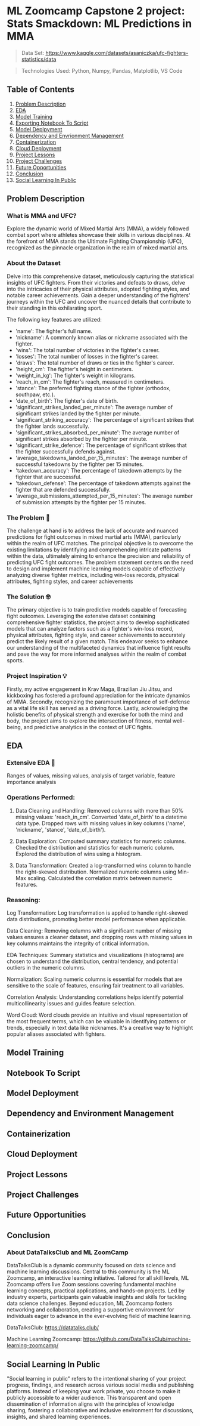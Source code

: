 # ML Zoomcamp Capstone 2 project: Stats Smackdown: ML Predictions in MMA
> Data Set: https://www.kaggle.com/datasets/asaniczka/ufc-fighters-statistics/data

> Technologies Used: Python, Numpy, Pandas, Matplotlib, VS Code

## Table of Contents
1. [Problem Description](#problem-description)
3. [EDA](#eda)
4. [Model Training](#model-training)
5. [Exporting Notebook To Script](#notebook-to-script)
6. [Model Deplpyment](#model-deployment)
7. [Dependency and Envrionment Management](#dependency-and-environment-management)
8. [Containerization](#containerization)
9. [Cloud Deployment](#cloud-deployment)
10. [Project Lessons](#project-lessons)
11. [Project Challenges](#project-challenges)
12. [Future Opportunities](#future-opportunities)
13. [Conclusion](#conclusion)
14. [Social Learning In Public](#social-learning-in-public)

## Problem Description
### What is MMA and UFC?
Explore the dynamic world of Mixed Martial Arts (MMA), a widely followed combat sport where athletes showcase their skills in various disciplines. At the forefront of MMA stands the Ultimate Fighting Championship (UFC), recognized as the pinnacle organization in the realm of mixed martial arts.
### About the Dataset 
Delve into this comprehensive dataset, meticulously capturing the statistical insights of UFC fighters. From their victories and defeats to draws, delve into the intricacies of their physical attributes, adopted fighting styles, and notable career achievements. Gain a deeper understanding of the fighters' journeys within the UFC and uncover the nuanced details that contribute to their standing in this exhilarating sport.

The following key features are utilized:
* 'name': The fighter's full name.
* 'nickname': A commonly known alias or nickname associated with the fighter.
* 'wins': The total number of victories in the fighter's career.
* 'losses': The total number of losses in the fighter's career.
* 'draws': The total number of draws or ties in the fighter's career.
* 'height_cm': The fighter's height in centimeters.
* 'weight_in_kg': The fighter's weight in kilograms.
* 'reach_in_cm': The fighter's reach, measured in centimeters.
* 'stance': The preferred fighting stance of the fighter (orthodox, southpaw, etc.).
* 'date_of_birth': The fighter's date of birth.
* 'significant_strikes_landed_per_minute': The average number of significant strikes landed by the fighter per minute.
* 'significant_striking_accuracy': The percentage of significant strikes that the fighter lands successfully.
* 'significant_strikes_absorbed_per_minute': The average number of significant strikes absorbed by the fighter per minute.
* 'significant_strike_defence': The percentage of significant strikes that the fighter successfully defends against.
* 'average_takedowns_landed_per_15_minutes': The average number of successful takedowns by the fighter per 15 minutes.
* 'takedown_accuracy': The percentage of takedown attempts by the fighter that are successful.
* 'takedown_defense': The percentage of takedown attempts against the fighter that are defended successfully.
* 'average_submissions_attempted_per_15_minutes': The average number of submission attempts by the fighter per 15 minutes.

### The Problem 🧠
The challenge at hand is to address the lack of accurate and nuanced predictions for fight outcomes in mixed martial arts (MMA), particularly within the realm of UFC matches. The principal objective is to overcome the existing limitations by identifying and comprehending intricate patterns within the data, ultimately aiming to enhance the precision and reliability of predicting UFC fight outcomes. The problem statement centers on the need to design and implement machine learning models capable of effectively analyzing diverse fighter metrics, including win-loss records, physical attributes, fighting styles, and career achievements
### The Solution 🤓
The primary objective is to train predictive models capable of forecasting fight outcomes. Leveraging the extensive dataset containing comprehensive fighter statistics, the project aims to develop sophisticated models that can analyze factors such as a fighter's win-loss record, physical attributes, fighting style, and career achievements to accurately predict the likely result of a given match. This endeavor seeks to enhance our understanding of the multifaceted dynamics that influence fight results and pave the way for more informed analyses within the realm of combat sports.
### Project Inspiration 💡
Firstly, my active engagement in Krav Maga, Brazilian Jiu Jitsu, and kickboxing has fostered a profound appreciation for the intricate dynamics of MMA. Secondly, recognizing the paramount importance of self-defense as a vital life skill has served as a driving force. Lastly, acknowledging the holistic benefits of physical strength and exercise for both the mind and body, the project aims to explore the intersection of fitness, mental well-being, and predictive analytics in the context of UFC fights.

## EDA 
### Extensive EDA 🔎
Ranges of values, missing values, analysis of target variable, feature importance analysis

### Operations Performed:
1. Data Cleaning and Handling:
Removed columns with more than 50% missing values: 'reach_in_cm'.
Converted 'date_of_birth' to a datetime data type.
Dropped rows with missing values in key columns ('name', 'nickname', 'stance', 'date_of_birth').

2. Data Exploration:
Computed summary statistics for numeric columns.
Checked the distribution and statistics for each numeric column.
Explored the distribution of wins using a histogram.

3. Data Transformation:
Created a log-transformed wins column to handle the right-skewed distribution.
Normalized numeric columns using Min-Max scaling.
Calculated the correlation matrix between numeric features.
### Reasoning:
Log Transformation: Log transformation is applied to handle right-skewed data distributions, promoting better model performance when applicable.

Data Cleaning: Removing columns with a significant number of missing values ensures a cleaner dataset, and dropping rows with missing values in key columns maintains the integrity of critical information.

EDA Techniques: Summary statistics and visualizations (histograms) are chosen to understand the distribution, central tendency, and potential outliers in the numeric columns.

Normalization: Scaling numeric columns is essential for models that are sensitive to the scale of features, ensuring fair treatment to all variables.

Correlation Analysis: Understanding correlations helps identify potential multicollinearity issues and guides feature selection.

Word Cloud: Word clouds provide an intuitive and visual representation of the most frequent terms, which can be valuable in identifying patterns or trends, especially in text data like nicknames. It's a creative way to highlight popular aliases associated with fighters.

## Model Training

## Notebook To Script

## Model Deployment

## Dependency and Environment Management

## Containerization

## Cloud Deployment

## Project Lessons

## Project Challenges

## Future Opportunities

## Conclusion 
### About DataTalksClub and ML ZoomCamp
DataTalksClub is a dynamic community focused on data science and machine learning discussions. Central to this community is the ML Zoomcamp, an interactive learning initiative. Tailored for all skill levels, ML Zoomcamp offers live Zoom sessions covering fundamental machine learning concepts, practical applications, and hands-on projects. Led by industry experts, participants gain valuable insights and skills for tackling data science challenges. Beyond education, ML Zoomcamp fosters networking and collaboration, creating a supportive environment for individuals eager to advance in the ever-evolving field of machine learning.

DataTalksClub: https://datatalks.club/

Machine Learning Zoomcamp: https://github.com/DataTalksClub/machine-learning-zoomcamp/

## Social Learning In Public
"Social learning in public" refers to the intentional sharing of your project progress, findings, and research across various social media and publishing platforms. Instead of keeping your work private, you choose to make it publicly accessible to a wider audience. This transparent and open dissemination of information aligns with the principles of knowledge sharing, fostering a collaborative and inclusive environment for discussions, insights, and shared learning experiences.





